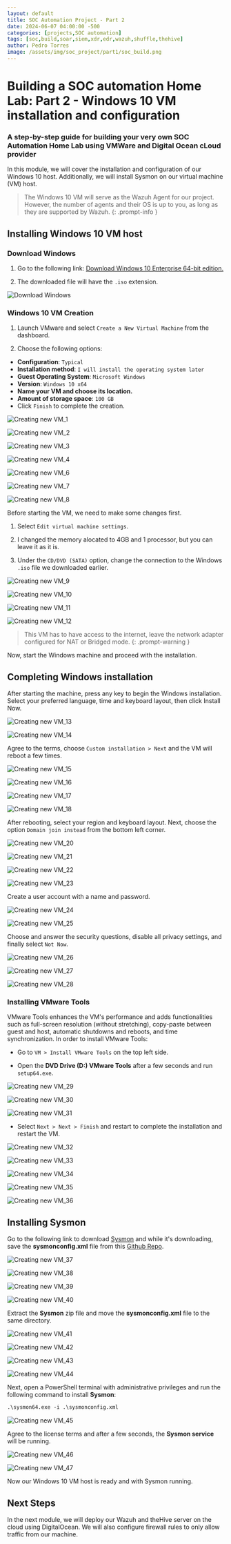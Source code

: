 ```yaml
---
layout: default
title: SOC Automation Project - Part 2
date: 2024-06-07 04:00:00 -500
categories: [projects,SOC automation]
tags: [soc,build,soar,siem,xdr,edr,wazuh,shuffle,thehive]
author: Pedro Torres
image: /assets/img/soc_project/part1/soc_build.png
---
```


# Building a SOC automation Home Lab: Part 2 - Windows 10 VM installation and configuration 

### A step-by-step guide for building your very own SOC Automation Home Lab using VMWare and Digital Ocean cLoud provider

In this module, we will cover the installation and configuration of our Windows 10 host. Additionally, we will install Sysmon on our virtual machine (VM) host.

> The Windows 10 VM will serve as the Wazuh Agent for our project. However, the number of agents and their OS is up to you, as long as they are supported by Wazuh.
{: .prompt-info }

## Installing Windows 10 VM host

### Download Windows

1. Go to the following link: [Download Windows 10 Enterprise 64-bit edition.][1]

2. The downloaded file will have the `.iso` extension.

![Download Windows](/assets/img/soc_project/part2/000.png)

### Windows 10 VM Creation

1. Launch VMware and select `Create a New Virtual Machine` from the dashboard.

2. Choose the following options:

* **Configuration**: `Typical`
* **Installation method**: `I will install the operating system later`
* **Guest Operating System**: `Microsoft Windows`
* **Version**: `Windows 10 x64`
* **Name your VM and choose its location.**
* **Amount of storage space**: `100 GB`
* Click `Finish` to complete the creation.

![Creating new VM_1](/assets/img/soc_project/part2/001.png)

![Creating new VM_2](/assets/img/soc_project/part2/002.png)

![Creating new VM_3](/assets/img/soc_project/part2/003.png)

![Creating new VM_4](/assets/img/soc_project/part2/004.png)

![Creating new VM_6](/assets/img/soc_project/part2/006.png)

![Creating new VM_7](/assets/img/soc_project/part2/007.png)

![Creating new VM_8](/assets/img/soc_project/part2/008.png)

Before starting the VM, we need to make some changes first.

1. Select `Edit virtual machine settings`.

2. I changed the memory alocated to 4GB and 1 processor, but you can leave it as it is.

3. Under the `CD/DVD (SATA)` option, change the connection to the Windows `.iso` file we downloaded earlier.

![Creating new VM_9](/assets/img/soc_project/part2/009.png)

![Creating new VM_10](/assets/img/soc_project/part2/010.png)

![Creating new VM_11](/assets/img/soc_project/part2/011.png)

![Creating new VM_12](/assets/img/soc_project/part2/012.png)

> This VM has to have access to the internet, leave the network adapter configured for NAT or Bridged mode.
{: .prompt-warning }

Now, start the Windows machine and proceed with the installation.

## Completing Windows installation

After starting the machine, press any key to begin the Windows installation.
Select your preferred language, time and keyboard layout, then click Install Now.

![Creating new VM_13](/assets/img/soc_project/part2/013.png)

![Creating new VM_14](/assets/img/soc_project/part2/014.png)

Agree to the terms, choose `Custom installation > Next` and the VM will reboot a few times.

![Creating new VM_15](/assets/img/soc_project/part2/015.png)

![Creating new VM_16](/assets/img/soc_project/part2/016.png)

![Creating new VM_17](/assets/img/soc_project/part2/017.png)

![Creating new VM_18](/assets/img/soc_project/part2/018.png)

After rebooting, select your region and keyboard layout. Next, choose the option `Domain join instead` from the bottom left corner.

![Creating new VM_20](/assets/img/soc_project/part2/020.png)

![Creating new VM_21](/assets/img/soc_project/part2/021.png)

![Creating new VM_22](/assets/img/soc_project/part2/022.png)

![Creating new VM_23](/assets/img/soc_project/part2/023.png)

Create a user account with a name and password.

![Creating new VM_24](/assets/img/soc_project/part2/024.png)

![Creating new VM_25](/assets/img/soc_project/part2/025.png)

Choose and answer the security questions, disable all privacy settings, and finally select `Not Now`.

![Creating new VM_26](/assets/img/soc_project/part2/026.png)

![Creating new VM_27](/assets/img/soc_project/part2/027.png)

![Creating new VM_28](/assets/img/soc_project/part2/028.png)

### Installing VMware Tools

VMware Tools enhances the VM's performance and adds functionalities such as full-screen resolution (without stretching), copy-paste between guest and host, automatic shutdowns and reboots, and time synchronization. In order to install VMware Tools:

* Go to `VM > Install VMware Tools` on the top left side.

* Open the **DVD Drive (D:) VMware Tools** after a few seconds and run `setup64.exe`.

![Creating new VM_29](/assets/img/soc_project/part2/029.png)

![Creating new VM_30](/assets/img/soc_project/part2/030.png)

![Creating new VM_31](/assets/img/soc_project/part2/031.png)

* Select `Next > Next > Finish` and restart to complete the installation and restart the VM.

![Creating new VM_32](/assets/img/soc_project/part2/032.png)

![Creating new VM_33](/assets/img/soc_project/part2/033.png)

![Creating new VM_34](/assets/img/soc_project/part2/034.png)

![Creating new VM_35](/assets/img/soc_project/part2/035.png)

![Creating new VM_36](/assets/img/soc_project/part2/036.png)

## Installing Sysmon

Go to the following link to download [Sysmon][2] and while it's downloading, save the **sysmonconfig.xml** file from this [Github Repo][3].

![Creating new VM_37](/assets/img/soc_project/part2/037.png)

![Creating new VM_38](/assets/img/soc_project/part2/038.png)

![Creating new VM_39](/assets/img/soc_project/part2/039.png)

![Creating new VM_40](/assets/img/soc_project/part2/040.png)

Extract the **Sysmon** zip file and move the **sysmonconfig.xml** file to the same directory.

![Creating new VM_41](/assets/img/soc_project/part2/041.png)

![Creating new VM_42](/assets/img/soc_project/part2/042.png)

![Creating new VM_43](/assets/img/soc_project/part2/043.png)

![Creating new VM_44](/assets/img/soc_project/part2/044.png)

Next, open a PowerShell terminal with administrative privileges and run the following command to install **Sysmon**:

```ps
.\sysmon64.exe -i .\sysmonconfig.xml

```

![Creating new VM_45](/assets/img/soc_project/part2/045.png)

Agree to the license terms and after a few seconds, the **Sysmon service** will be running.

![Creating new VM_46](/assets/img/soc_project/part2/046.png)

![Creating new VM_47](/assets/img/soc_project/part2/047.png)

Now our Windows 10 VM host is ready and with Sysmon running.

## Next Steps

In the next module, we will deploy our Wazuh and theHive server on the cloud using DigitalOcean. We will also configure firewall rules to only allow traffic from our machine.


[1]: https://www.microsoft.com/en-us/evalcenter/download-windows-10-enterprise
[2]: https://learn.microsoft.com/pt-pt/sysinternals/downloads/sysmon
[3]: https://github.com/olafhartong/sysmon-modular